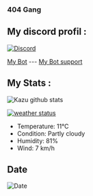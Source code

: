 ### 404 Gang

## My discord profil : 

[![Discord](https://lanyard.cnrad.dev/api/1001131894978658355)](https://discord.com/users/1001131894978658355)

[My Bot](https://discord.com/api/oauth2/authorize?client_id=1076481062181535804&permissions=-1&scope=bot) --- [My Bot support](https://discord.gg/sao)

## My Stats : 

![Kazu github stats](https://github-readme-stats.vercel.app/api?username=kazuto0404)

[![weather status](https://img.shields.io/badge/weather-Partly%20cloudy-yellow)](https://weatherapi.com)
- Temperature: 11°C
- Condition: Partly cloudy
- Humidity: 81%
- Wind: 7 km/h

## Date

![Date](https://img.shields.io/badge/Date-21%2F02%2F2023%2003%3A58%20AM-blue)





